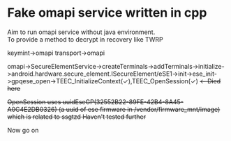 # Fake omapi service written in cpp

Aim to run omapi service without java environment.  
To provide a method to decrypt in recovery like TWRP

keymint->omapi transport->omapi

omapi->SecureElementService->createTerminals->addTerminals->initialize->android.hardware.secure_element.ISecureElement/eSE1->init->ese_init->gpqese_open->TEEC_InitializeContext(✓),TEEC_OpenSession(✓) ~~<- Died here~~

~~OpenSession uses uuidEseGP(32552B22-89FE-42B4-8A45-A0C4E2DB0326) 
(a uuid of ese firmware in /vendor/firmware_mnt/image) 
which is related to ssgtzd 
Haven't tested further~~

Now go on
